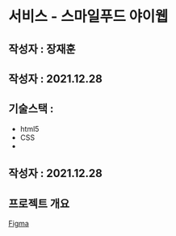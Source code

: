 # 서비스 - 스마일푸드 야이웹

## 작성자 : 장재훈

## 작성자 : 2021.12.28

## 기술스택 : 
   * html5
   * CSS
   * 

## 작성자 : 2021.12.28


## 프로젝트 개요
[Figma](https://www.figma.com/file/rmc6j2dyDmQxYKKJFdgkPU/3%EC%A3%BC%EC%B0%A8-yami?node-id=0%3A1)